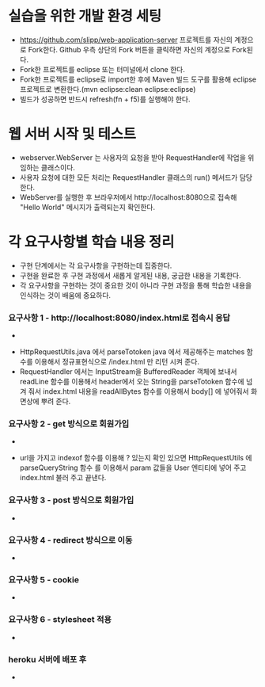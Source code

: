 # 실습을 위한 개발 환경 세팅
* https://github.com/slipp/web-application-server 프로젝트를 자신의 계정으로 Fork한다. Github 우측 상단의 Fork 버튼을 클릭하면 자신의 계정으로 Fork된다.
* Fork한 프로젝트를 eclipse 또는 터미널에서 clone 한다.
* Fork한 프로젝트를 eclipse로 import한 후에 Maven 빌드 도구를 활용해 eclipse 프로젝트로 변환한다.(mvn eclipse:clean eclipse:eclipse)
* 빌드가 성공하면 반드시 refresh(fn + f5)를 실행해야 한다.

# 웹 서버 시작 및 테스트
* webserver.WebServer 는 사용자의 요청을 받아 RequestHandler에 작업을 위임하는 클래스이다.
* 사용자 요청에 대한 모든 처리는 RequestHandler 클래스의 run() 메서드가 담당한다.
* WebServer를 실행한 후 브라우저에서 http://localhost:8080으로 접속해 "Hello World" 메시지가 출력되는지 확인한다.

# 각 요구사항별 학습 내용 정리
* 구현 단계에서는 각 요구사항을 구현하는데 집중한다. 
* 구현을 완료한 후 구현 과정에서 새롭게 알게된 내용, 궁금한 내용을 기록한다.
* 각 요구사항을 구현하는 것이 중요한 것이 아니라 구현 과정을 통해 학습한 내용을 인식하는 것이 배움에 중요하다. 

### 요구사항 1 - http://localhost:8080/index.html로 접속시 응답
* 
- HttpRequestUtils.java 에서 parseTotoken java 에서 제공해주는 matches 함수를 이용해서 정규표현식으로 /index.html 만 리턴 시켜 준다.
- RequestHandler 에서는 InputStream을 BufferedReader 객체에 보내서  readLine 함수를 이용해서 header에서 오는 String을 
  parseTotoken 함수에 넘겨 줘서 index.html 내용을 readAllBytes 함수를 이용해서  body[] 에 넣어줘서 화면상에 뿌려 준다.

### 요구사항 2 - get 방식으로 회원가입
* 
- url을 가지고 indexof 함수를 이용해 ? 있는지 확인 있으면 HttpRequestUtils 에 parseQueryString 함수 를 이용해서 param 값들을  User 엔티티에 넣어 주고 index.html 불러 주고 끝낸다.
  

### 요구사항 3 - post 방식으로 회원가입
* 

### 요구사항 4 - redirect 방식으로 이동
* 

### 요구사항 5 - cookie
* 

### 요구사항 6 - stylesheet 적용
* 

### heroku 서버에 배포 후
* 
